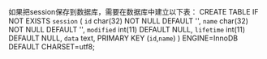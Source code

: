 如果把session保存到数据库，需要在数据库中建立以下表：
CREATE TABLE IF NOT EXISTS `session` (
  `id` char(32) NOT NULL DEFAULT '',
  `name` char(32) NOT NULL DEFAULT '',
  `modified` int(11) DEFAULT NULL,
  `lifetime` int(11) DEFAULT NULL,
  `data` text,
  PRIMARY KEY (`id`,`name`)
) ENGINE=InnoDB DEFAULT CHARSET=utf8;
